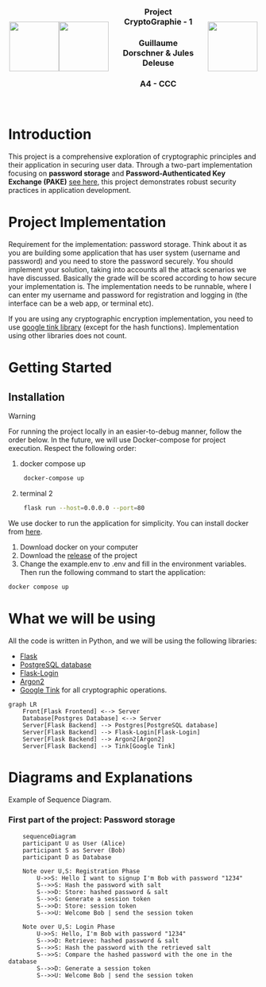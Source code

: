 <div style="display: flex; justify-content: center; align-items: center; width: 500px; margin: 0 auto;">
    <img src="https://avatars.githubusercontent.com/u/44686652?v=4" height=100 style="align-self: center;">
    <img src="https://media.discordapp.net/attachments/1172462760530034742/1215056991190392893/image.png?ex=65fb5d01&is=65e8e801&hm=9bdd484fcc715d50b973f4d8feab28ad0862fa68dc7ff435b1b46e8fa6902900&=&format=webp&quality=lossless&width=920&height=936" height=100 style="align-self: center;">
    <div style="padding: 20px; text-align: center;">
        <h3 style="font-size: 16px;">Project CryptoGraphie - 1</h3>
        <h3 style="font-size: 16px;">Guillaume Dorschner & Jules Deleuse</h3>
        <h3 style="font-size: 16px;">A4 - CCC</h3>
    </div>
    <img src="https://www.esilv.fr/ecole-ingenieur/logos/logo_esilv_png_couleur.png" width="100" style="align-self: center;">
</div>

# Introduction

This project is a comprehensive exploration of cryptographic principles and their application in securing user data. Through a two-part implementation focusing on **password storage** and **Password-Authenticated Key Exchange (PAKE)** [see here](https://github.com/GuillaumeDorschner/ESILV-Cryptography-S8-2), this project demonstrates robust security practices in application development.


# Project Implementation

Requirement for the implementation: password storage. Think about it as you are building some application that has user system (username and password) and you need to store the password securely. You should implement your solution, taking into accounts all the attack scenarios we have discussed. Basically the grade will be scored according to how secure your implementation is. The implementation needs to be runnable, where I can enter my username and password for registration and logging in (the interface can be a web app, or terminal etc).

If you are using any cryptographic encryption implementation, you need to use [google tink library](https://developers.google.com/tink) (except for the hash functions). Implementation using other libraries does not count.

# Getting Started

## Installation

> [!WARNING]
> For running the project locally in an easier-to-debug manner, follow the order below. In the future, we will use Docker-compose for project execution. Respect the following order:
> 1. docker compose up
>    ```bash
>     docker-compose up
>     ```
> 2. terminal 2
>    ```bash
>     flask run --host=0.0.0.0 --port=80
>     ```

We use docker to run the application for simplicity. You can install docker from [here](https://docs.docker.com/get-docker/).

1. Download docker on your computer
2. Download the [release](https://github.com/GuillaumeDorschner/ESILV-Cryptography-S8-1/releases/latest) of the project
3. Change the example.env to .env and fill in the environment variables. Then run the following command to start the application:

```bash
docker compose up
```

# What we will be using

All the code is written in Python, and we will be using the following libraries:
- [Flask](https://flask.palletsprojects.com/en/3.0.x/)
- [PostgreSQL database](https://www.postgresql.org/)
- [Flask-Login](https://flask-login.readthedocs.io/en/latest/)
- [Argon2](https://en.wikipedia.org/wiki/Argon2)
- [Google Tink](https://developers.google.com/tink) for all cryptographic operations.

```mermaid
graph LR
    Front[Flask Frontend] <--> Server
    Database[Postgres Database] <--> Server
    Server[Flask Backend] --> Postgres[PostgreSQL database]
    Server[Flask Backend] --> Flask-Login[Flask-Login]
    Server[Flask Backend] --> Argon2[Argon2]
    Server[Flask Backend] --> Tink[Google Tink]
```

# Diagrams and Explanations

Example of Sequence Diagram.

### First part of the project: Password storage

```mermaid
    sequenceDiagram
    participant U as User (Alice)
    participant S as Server (Bob)
    participant D as Database

    Note over U,S: Registration Phase
        U->>S: Hello I want to signup I'm Bob with password "1234"
        S-->>S: Hash the password with salt
        S-->>D: Store: hashed password & salt
        S-->>S: Generate a session token
        S-->>D: Store: session token
        S-->>U: Welcome Bob | send the session token

    Note over U,S: Login Phase
        U->>S: Hello, I'm Bob with password "1234"
        S-->>D: Retrieve: hashed password & salt
        S-->>S: Hash the password with the retrieved salt
        S-->>S: Compare the hashed password with the one in the database
        S-->>D: Generate a session token
        S-->>U: Welcome Bob | send the session token
```
